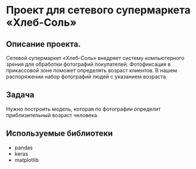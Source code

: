 # Проект для cетевого супермаркета «Хлеб-Соль» 

## Описание проекта.
Сетевой супермаркет «Хлеб-Соль» внедряет систему компьютерного зрения для обработки фотографий покупателей. Фотофиксация в прикассовой зоне поможет определять возраст клиентов. В нашем распоряжении набор фотографий людей с указанием возраста.

## Задача
Нужно построить модель, которая по фотографии определит приблизительный возраст человека.

## Используемые библиотеки
- pandas
- keras
- matplotlib 
